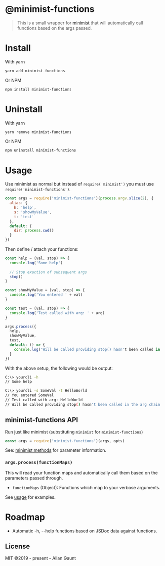 @minimist-functions
===

> This is a small wrapper for [minimist](https://github.com/substack/minimist) that will automatically call functions
> based on the args passed.

# Install

With yarn

```bash
yarn add minimist-functions
``` 

Or NPM

```bash
npm install minimist-functions
``` 

# Uninstall

With yarn

```bash
yarn remove minimist-functions
``` 

Or NPM

```bash
npm uninstall minimist-functions
``` 


# Usage

Use minimist as normal but instead of `require('minimist')` you must use `require('minimist-functions')`. 

```js
const args = require('minimist-functions')(process.argv.slice(2), {
  alias: {
    h: 'help',
    s: 'showMyValue',
    t: 'test'
  },
  default: {
    dir: process.cwd()
  }
})
```

Then define / attach your functions:

```js
const help = (val, stop) => {
  console.log('Some help')
  
  // Stop exuction of subsequent args
  stop()
}

const showMyValue = (val, stop) => {
  console.log('You entered ' + val)
}

const test = (val, stop) => {
  console.log('Test called with arg: ' + arg)
}

args.process({
  help,
  showMyValue,
  test,
  default: () => {
    console.log('Will be called providing stop() hasn't been called in the arg chain')
  }
})
```

With the above setup, the following would be output:

```bash
C:\> yourcli -h
// Some help

C:\> yourcli -s SomeVal -t HelloWorld
// You entered SomeVal
// Test called with arg: HelloWorld
// Will be called providing stop() hasn't been called in the arg chain
```

## minimist-functions API

Run just like minimist (substituting `minimist` for `minimist-functions`)

```js
const args = require('minimist-functions')(args, opts)
```

See: [minimist methods](https://github.com/substack/minimist) for parameter information. 

### `args.process(functionMaps)`

This will read your function maps and automatically call them based on the parameters passed through.

* `functionMaps` (Object): Functions which map to your verbose arguments.

See [usage](#Usage) for examples.

# Roadmap
* Automatic -h, --help functions based on JSDoc data against functions.

## License

MIT ©2019 - present - Allan Gaunt
